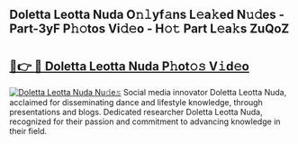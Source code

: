 ## Doletta Leotta Nuda O𝚗𝚕yf𝚊ns L𝚎a𝚔ed N𝚞𝚍es - Part-3yF P𝚑𝚘tos Vi𝚍𝚎o - H𝚘𝚝 Part L𝚎a𝚔s ZuQoZ

# <h2><a href="http://kf5xhci.oniu.top/?m=Doletta+Leotta+Nuda">🔗👉 🔴 Doletta Leotta Nuda P𝚑ot𝚘𝚜 V𝚒d𝚎o</a></h2>

[![Doletta Leotta Nuda Nu𝚍e𝚜](https://i.imgur.com/0qMVB7G.gif)](http://kf5xhci.oniu.top/?m=Doletta+Leotta+Nuda)
Social media innovator Doletta Leotta Nuda, acclaimed for disseminating dance and lifestyle knowledge, through presentations and blogs. Dedicated researcher Doletta Leotta Nuda, recognized for their passion and commitment to advancing knowledge in their field.  
